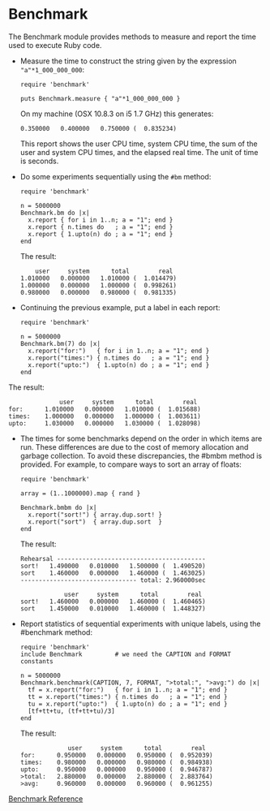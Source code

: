 # Benchmark

The Benchmark module provides methods to measure and report the time used to
execute Ruby code.

*   Measure the time to construct the string given by the expression
    `"a"*1_000_000_000`:

        require 'benchmark'

        puts Benchmark.measure { "a"*1_000_000_000 }

    On my machine (OSX 10.8.3 on i5 1.7 GHz) this generates:

        0.350000   0.400000   0.750000 (  0.835234)

    This report shows the user CPU time, system CPU time, the sum of the user
    and system CPU times, and the elapsed real time. The unit of time is
    seconds.

*   Do some experiments sequentially using the `#bm` method:

        require 'benchmark'

        n = 5000000
        Benchmark.bm do |x|
          x.report { for i in 1..n; a = "1"; end }
          x.report { n.times do   ; a = "1"; end }
          x.report { 1.upto(n) do ; a = "1"; end }
        end

    The result:

            user     system      total        real
        1.010000   0.000000   1.010000 (  1.014479)
        1.000000   0.000000   1.000000 (  0.998261)
        0.980000   0.000000   0.980000 (  0.981335)

*   Continuing the previous example, put a label in each report:

        require 'benchmark'

        n = 5000000
        Benchmark.bm(7) do |x|
          x.report("for:")   { for i in 1..n; a = "1"; end }
          x.report("times:") { n.times do   ; a = "1"; end }
          x.report("upto:")  { 1.upto(n) do ; a = "1"; end }
        end


The result:

                  user     system      total        real
    for:      1.010000   0.000000   1.010000 (  1.015688)
    times:    1.000000   0.000000   1.000000 (  1.003611)
    upto:     1.030000   0.000000   1.030000 (  1.028098)

*   The times for some benchmarks depend on the order in which items are run. 
    These differences are due to the cost of memory allocation and garbage
    collection. To avoid these discrepancies, the #bmbm method is provided. 
    For example, to compare ways to sort an array of floats:

        require 'benchmark'

        array = (1..1000000).map { rand }

        Benchmark.bmbm do |x|
          x.report("sort!") { array.dup.sort! }
          x.report("sort")  { array.dup.sort  }
        end

    The result:

        Rehearsal -----------------------------------------
        sort!   1.490000   0.010000   1.500000 (  1.490520)
        sort    1.460000   0.000000   1.460000 (  1.463025)
        -------------------------------- total: 2.960000sec

                    user     system      total        real
        sort!   1.460000   0.000000   1.460000 (  1.460465)
        sort    1.450000   0.010000   1.460000 (  1.448327)

*   Report statistics of sequential experiments with unique labels, using the
    #benchmark method:

        require 'benchmark'
        include Benchmark         # we need the CAPTION and FORMAT constants

        n = 5000000
        Benchmark.benchmark(CAPTION, 7, FORMAT, ">total:", ">avg:") do |x|
          tf = x.report("for:")   { for i in 1..n; a = "1"; end }
          tt = x.report("times:") { n.times do   ; a = "1"; end }
          tu = x.report("upto:")  { 1.upto(n) do ; a = "1"; end }
          [tf+tt+tu, (tf+tt+tu)/3]
        end

    The result:

                     user     system      total        real
        for:      0.950000   0.000000   0.950000 (  0.952039)
        times:    0.980000   0.000000   0.980000 (  0.984938)
        upto:     0.950000   0.000000   0.950000 (  0.946787)
        >total:   2.880000   0.000000   2.880000 (  2.883764)
        >avg:     0.960000   0.000000   0.960000 (  0.961255)


[Benchmark Reference](https://ruby-doc.org/stdlib-2.6/libdoc/benchmark/rdoc/Benchmark.html)